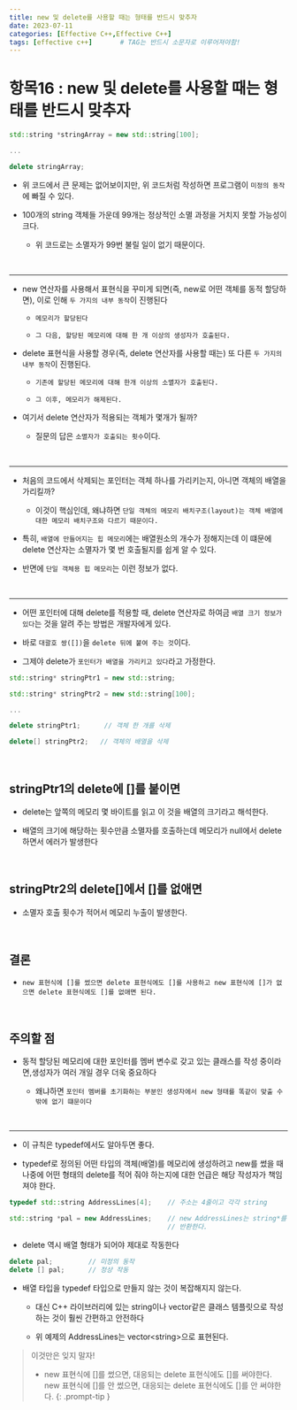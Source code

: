 ```yaml
---
title: new 및 delete를 사용할 때는 형태를 반드시 맞추자
date: 2023-07-11
categories: [Effective C++,Effective C++]
tags: [effective c++]		# TAG는 반드시 소문자로 이루어져야함!
---
```


**항목16 : new 및 delete를 사용할 때는 형태를 반드시 맞추자**
=========

```c++
std::string *stringArray = new std::string[100];

...

delete stringArray;
```

* 위 코드에서 큰 문제는 없어보이지만, 위 코드처럼 작성하면 프로그램이 `미정의 동작`에 빠질 수 있다.

* 100개의 string 객체들 가운데 99개는 정상적인 소멸 과정을 거치지 못할 가능성이 크다.

  * 위 코드로는 소멸자가 99번 불릴 일이 없기 때문이다.

<br>

---------

* new 연산자를 사용해서 표현식을 꾸미게 되면(즉, new로 어떤 객체를 동적 할당하면),
  이로 인해 `두 가지의 내부 동작`이 진행된다

  * `메모리가 할당된다`

  * `그 다음, 할당된 메모리에 대해 한 개 이상의 생성자가 호출된다.`

* delete 표현식을 사용할 경우(즉, delete 연산자를 사용할 때는) 또 다른 `두 가지의 내부 동작`이 진행된다.

  * `기존에 할당된 메모리에 대해 한개 이상의 소멸자가 호출된다.`

  * `그 이후, 메모리가 해제된다.`

* 여기서 delete 연산자가 적용되는 객체가 몇개가 될까?

  * 질문의 답은 `소멸자가 호출되는 횟수`이다.

<br>

------------

* 처음의 코드에서 삭제되는 포인터는 객체 하나를 가리키는지, 아니면 객체의 배열을 가리킬까?

  * 이것이 핵심인데, 왜냐하면 `단일 객체의 메모리 배치구조(layout)는 객체 배열에 대한 메모리 배치구조와 다르기 때문이다.`

* 특히, `배열에 만들어지는 힙 메모리`에는 배열원소의 개수가 정해지는데 이 떄문에 delete 연산자는 소멸자가 몇 번 호출될지를 쉽게 알 수 있다.

* 반면에 `단일 객체용 힙 메모리`는 이런 정보가 없다.

<br>

----------------

* 어떤 포인터에 대해 delete를 적용할 때, delete 연산자로 하여금 `배열 크기 정보가 있다`는 것을 알려 주는 방법은 개발자에게 있다.

* 바로 `대괄호 쌍([])`을 `delete 뒤에 붙여 주는 것`이다.

* 그제야 delete가 `포인터가 배열을 가리키고 있다`라고 가정한다.

```c++
std::string* stringPtr1 = new std::string;

std::string* stringPtr2 = new std::string[100];

...

delete stringPtr1;      // 객체 한 개를 삭제

delete[] stringPtr2;   // 객체의 배열을 삭제
```

<br>

**stringPtr1의 delete에 []를 붙이면**
--------

* delete는 앞쪽의 메모리 몇 바이트를 읽고 이 것을 배열의 크기라고 해석한다.

* 배열의 크기에 해당하는 횟수만큼 소멸자를 호출하는데 메모리가 null에서 delete하면서 에러가 발생한다

<br>

**stringPtr2의 delete[]에서 []를 없애면**
--------

* 소멸자 호출 횟수가 적어서 메모리 누출이 발생한다.

<Br>

**결론**
--------------

* `new 표현식에 []를 썼으면 delete 표현식에도 []를 사용하고 new 표현식에 []가 없으면 delete 표현식에도 []를 없애면 된다.`

<br>

**주의할 점**
-----------

* 동적 할당된 메모리에 대한 포인터를 멤버 변수로 갖고 있는 클래스를 작성 중이라면,생성자가 여러 개일 경우 더욱 중요하다

  * 왜냐하면 `포인터 멤버를 초기화하는 부분인 생성자에서 new 형태를 똑같이 맞출 수 밖에 없기 떄문이다`

<br>

--------

* 이 규칙은 typedef에서도 알아두면 좋다.

* typedef로 정의된 어떤 타입의 객체(배열)를 메모리에 생성하려고 new를 썼을 때 나중에 어떤 형태의 delete를 적어 줘야 하는지에 대한 언급은 해당 작성자가 책임져야 한다.

```c++
typedef std::string AddressLines[4];    // 주소는 4줄이고 각각 string

std::string *pal = new AddressLines;    // new AddressLines는 string*를
                                        // 반환한다.
```

* delete 역시 배열 형태가 되어야 제대로 작동한다

```c++
delete pal;         // 미정의 동작
delete [] pal;      // 정상 작동
```

* 배열 타입을 typedef 타입으로 만들지 않는 것이 복잡해지지 않는다.
  * 대신 C++ 라이브러리에 있는 string이나 vector같은 클래스 템플릿으로 작성하는 것이 훨씬 간편하고 안전하다

  * 위 예제의 AddressLines는 vector\<string>으로 표현된다.


> 이것만은 잊지 말자!
> * new 표현식에 []를 썼으면, 대응되는 delete 표현식에도 []를 써야한다.<Br>
>   new 표현식에 []를 안 썼으면, 대응되는 delete 표현식에도 []를 안 써야한다.
{: .prompt-tip }
